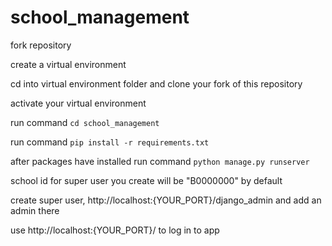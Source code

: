 # school_management

fork repository

create a virtual environment

cd into virtual environment folder and clone your fork of this repository

activate your virtual environment

run command
`cd school_management`

run command
`pip install -r requirements.txt`

after packages have installed run command 
`python manage.py runserver`

school id for super user you create will be "B0000000" by default

create super user, http://localhost:{YOUR_PORT}/django_admin and add an admin there

use http://localhost:{YOUR_PORT}/ to log in to app
